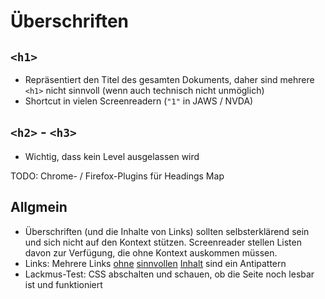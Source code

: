 # Überschriften

## `<h1>`

* Repräsentiert den Titel des gesamten Dokuments, daher sind mehrere `<h1>` nicht sinnvoll (wenn auch technisch nicht unmöglich)
* Shortcut in vielen Screenreadern (`"1"` in JAWS / NVDA)

## `<h2>` - `<h3>`

* Wichtig, dass kein Level ausgelassen wird

TODO: Chrome- / Firefox-Plugins für Headings Map

## Allgmein

* Überschriften (und die Inhalte von Links) sollten selbsterklärend sein und sich nicht auf den Kontext stützen. Screenreader stellen Listen davon zur Verfügung, die ohne Kontext auskommen müssen.
* Links: Mehrere Links [ohne]() [sinnvollen]() [Inhalt]() sind ein Antipattern
* Lackmus-Test: CSS abschalten und schauen, ob die Seite noch lesbar ist und funktioniert